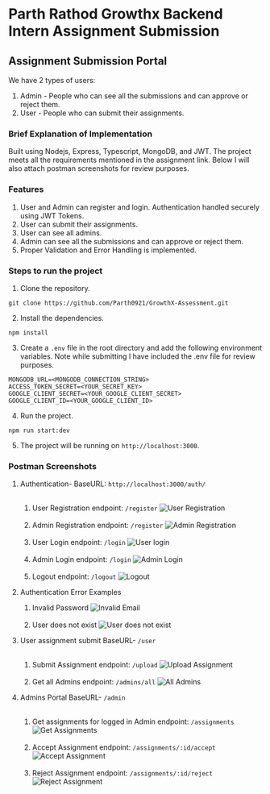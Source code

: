 # Parth Rathod Growthx Backend Intern Assignment Submission

## Assignment Submission Portal

We have 2 types of users:
1. Admin - People who can see all the submissions and can approve or reject them.
2. User - People who can submit their assignments.

### Brief Explanation of Implementation
Built using Nodejs, Express, Typescript, MongoDB, and JWT. The project meets all the requirements mentioned in the assignment link. Below I will also attach postman screenshots for review purposes.

### Features
1. User and Admin can register and login. Authentication handled securely using JWT Tokens. 
2. User can submit their assignments.
3. User can see all admins. 
4. Admin can see all the submissions and can approve or reject them.
5. Proper Validation and Error Handling is implemented.

### Steps to run the project
1. Clone the repository.
```
git clone https://github.com/Parth0921/GrowthX-Assessment.git
```
2. Install the dependencies.
```
npm install
```
3. Create a `.env` file in the root directory and add the following environment variables. Note while submitting I have included the .env file for review purposes.
```
MONGODB_URL=<MONGODB_CONNECTION_STRING>
ACCESS_TOKEN_SECRET=<YOUR_SECRET_KEY>
GOOGLE_CLIENT_SECRET=<YOUR_GOOGLE_CLIENT_SECRET>
GOOGLE_CLIENT_ID=<YOUR_GOOGLE_CLIENT_ID>
```
4. Run the project.
```
npm run start:dev
```
5. The project will be running on `http://localhost:3000`.

### Postman Screenshots
1. Authentication- BaseURL: ```http://localhost:3000/auth/``` 
<br> <br>
    1. User Registration endpoint: ```/register``` 
    ![User Registration](./screenshots/user-register.png)
<br> <br>
    2. Admin Registration endpoint: ```/register```
    ![Admin Registration](./screenshots/admin-register.png)
<br> <br>
    3. User Login endpoint: ```/login```
    ![User login](./screenshots/login-success.png)
<br> <br>
    4. Admin Login endpoint: ```/login```
    ![Admin Login](./screenshots/admin-login.png)
<br> <br>
    5. Logout endpoint: ```/logout```
    ![Logout](./screenshots/logout.png)

2. Authentication Error Examples
    1. Invalid Password 
    ![Invalid Email](./screenshots/user-incorrect-password.png)
<br> <br>
    2. User does not exist
    ![User does not exist](./screenshots/user-error-handling.png)

3. User assignment submit BaseURL- ```/user```
<br> <br>
    1. Submit Assignment endpoint: ```/upload```
    ![Upload Assignment](./screenshots/upload-assignment.png)
<br> <br>
    2. Get all Admins endpoint: ```/admins/all```
    ![All Admins](./screenshots/admins-all.png)

4. Admins Portal BaseURL- ```/admin```
<br> <br>
    1. Get assignments for logged in Admin endpoint: ```/assignments```
    ![Get Assignments](./screenshots/Admin-get-assingment.png)
<br> <br>
    2. Accept Assignment endpoint: ```/assignments/:id/accept```
    ![Accept Assignment](./screenshots/assignment-accepted.png)
<br> <br>
    3. Reject Assignment endpoint: ```/assignments/:id/reject```
    ![Reject Assignment](./screenshots/assignment-rejected.png)
